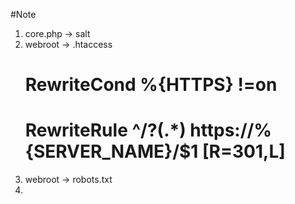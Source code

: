 #Note

1. core.php -> salt
2. webroot -> .htaccess
	# RewriteCond %{HTTPS} !=on
	# RewriteRule ^/?(.*) https://%{SERVER_NAME}/$1 [R=301,L]
3. webroot -> robots.txt
4. 